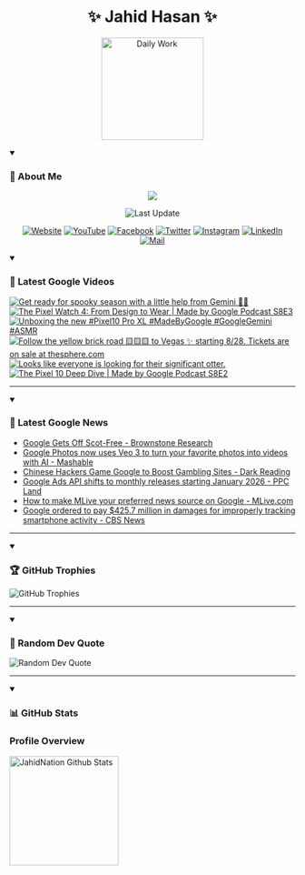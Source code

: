 <h1 align="center">✨ Jahid Hasan ✨</h1>
<p align="center">
  <img alt="Daily Work" height="180px" src="https://i.imgur.com/uhZdH9C.gif" />
</p>
<details open>
 <summary><h3>🌟 About Me</h3></summary>
<p align="center">
  <img src="https://readme-typing-svg.demolab.com/?lines=Even+if+I+fail,;I+have+to+finish,;What+I+started.;&font=Fira%20Code&center=true&width=500&height=50&color=00FF7F&vCenter=true&pause=1000&size=24" />
</p>

<p align="center">
  <img alt="Last Update" title="Last Update" src="https://img.shields.io/github/last-commit/jahidnation/jahidnation?logo=github&label=LAST+UPDATE&color=blueviolet&style=flat-square"/>
</p>

<p align="center">
  <a href="https://jahid.eu.org">
    <img alt="Website" title="Website" src="https://img.shields.io/badge/Website-000000?logo=Google-Chrome&logoColor=white&style=for-the-badge"/></a>
  <a href="https://youtube.com/@jahidnation">
    <img alt="YouTube" title="YouTube Channel" src="https://img.shields.io/badge/YouTube-FF0000?logo=YouTube&logoColor=white&style=for-the-badge"/></a>
  <a href="https://facebook.com/jahidnation">
    <img alt="Facebook" title="Facebook Page" src="https://img.shields.io/badge/Facebook-4267B2?logo=Facebook&logoColor=white&style=for-the-badge"/></a>
  <a href="https://twitter.com/jahidnation">
    <img alt="Twitter" title="Twitter Profile" src="https://img.shields.io/badge/X-000000?logo=x&logoColor=white&style=for-the-badge"/></a>
  <a href="https://instagram.com/jahidnation">
    <img alt="Instagram" title="Instagram Profile" src="https://img.shields.io/badge/Instagram-E4405F?logo=Instagram&logoColor=white&style=for-the-badge"/></a>
  <a href="https://linkedin.com/in/jahidnation">
    <img alt="LinkedIn" title="LinkedIn Profile" src="https://img.shields.io/badge/LinkedIn-0A66C2?logo=LinkedIn&logoColor=white&style=for-the-badge"/></a>
  <a href="https://mail.google.com/?hl=en&tf=cm&fs=1&to=mail@jahid.eu.org">
    <img alt="Mail" title="Mail Me" src="https://img.shields.io/badge/Email-D14836?logo=Gmail&logoColor=white&style=for-the-badge"/></a>
</p>

</details>

<details open>
 <summary><h3>🎥 Latest Google Videos</h3></summary>

<!-- BEGIN VID -->
<a href="https://www.youtube.com/shorts/tfGjzwwSvGE">
  <picture>
    <source media="(prefers-color-scheme: dark)" srcset="https://ytcards.demolab.com/?id=tfGjzwwSvGE&title=Get+ready+for+spooky+season+with+a+little+help+from+Gemini+%F0%9F%91%BB%E2%9C%A8&lang=en&timestamp=1757016132&background_color=%230d1117&title_color=%23ffffff&stats_color=%23dedede&max_title_lines=1&width=250&border_radius=5&duration=13">
    <img src="https://ytcards.demolab.com/?id=tfGjzwwSvGE&title=Get+ready+for+spooky+season+with+a+little+help+from+Gemini+%F0%9F%91%BB%E2%9C%A8&lang=en&timestamp=1757016132&background_color=%23ffffff&title_color=%2324292f&stats_color=%2357606a&max_title_lines=1&width=250&border_radius=5&duration=13" alt="Get ready for spooky season with a little help from Gemini 👻✨" title="Get ready for spooky season with a little help from Gemini 👻✨">
  </picture>
</a>
<a href="https://www.youtube.com/watch?v=vuQdkbr0WjU">
  <picture>
    <source media="(prefers-color-scheme: dark)" srcset="https://ytcards.demolab.com/?id=vuQdkbr0WjU&title=The+Pixel+Watch+4%3A+From+Design+to+Wear+%7C+Made+by+Google+Podcast+S8E3&lang=en&timestamp=1756934889&background_color=%230d1117&title_color=%23ffffff&stats_color=%23dedede&max_title_lines=1&width=250&border_radius=5&duration=1490">
    <img src="https://ytcards.demolab.com/?id=vuQdkbr0WjU&title=The+Pixel+Watch+4%3A+From+Design+to+Wear+%7C+Made+by+Google+Podcast+S8E3&lang=en&timestamp=1756934889&background_color=%23ffffff&title_color=%2324292f&stats_color=%2357606a&max_title_lines=1&width=250&border_radius=5&duration=1490" alt="The Pixel Watch 4: From Design to Wear | Made by Google Podcast S8E3" title="The Pixel Watch 4: From Design to Wear | Made by Google Podcast S8E3">
  </picture>
</a>
<a href="https://www.youtube.com/shorts/wdy3ySo7qU8">
  <picture>
    <source media="(prefers-color-scheme: dark)" srcset="https://ytcards.demolab.com/?id=wdy3ySo7qU8&title=Unboxing+the+new+%23Pixel10+Pro+XL+%23MadeByGoogle+%23GoogleGemini+%23ASMR&lang=en&timestamp=1756408106&background_color=%230d1117&title_color=%23ffffff&stats_color=%23dedede&max_title_lines=1&width=250&border_radius=5&duration=31">
    <img src="https://ytcards.demolab.com/?id=wdy3ySo7qU8&title=Unboxing+the+new+%23Pixel10+Pro+XL+%23MadeByGoogle+%23GoogleGemini+%23ASMR&lang=en&timestamp=1756408106&background_color=%23ffffff&title_color=%2324292f&stats_color=%2357606a&max_title_lines=1&width=250&border_radius=5&duration=31" alt="Unboxing the new #Pixel10 Pro XL #MadeByGoogle #GoogleGemini #ASMR" title="Unboxing the new #Pixel10 Pro XL #MadeByGoogle #GoogleGemini #ASMR">
  </picture>
</a>
<a href="https://www.youtube.com/shorts/VvhdvR9hiWQ">
  <picture>
    <source media="(prefers-color-scheme: dark)" srcset="https://ytcards.demolab.com/?id=VvhdvR9hiWQ&title=Follow+the+yellow+brick+road+%F0%9F%9F%A8%F0%9F%9F%A8%F0%9F%9F%A8+to+Vegas+%E2%9C%A8+starting+8%2F28.+Tickets+are+on+sale+at+thesphere.com&lang=en&timestamp=1756397609&background_color=%230d1117&title_color=%23ffffff&stats_color=%23dedede&max_title_lines=1&width=250&border_radius=5&duration=90">
    <img src="https://ytcards.demolab.com/?id=VvhdvR9hiWQ&title=Follow+the+yellow+brick+road+%F0%9F%9F%A8%F0%9F%9F%A8%F0%9F%9F%A8+to+Vegas+%E2%9C%A8+starting+8%2F28.+Tickets+are+on+sale+at+thesphere.com&lang=en&timestamp=1756397609&background_color=%23ffffff&title_color=%2324292f&stats_color=%2357606a&max_title_lines=1&width=250&border_radius=5&duration=90" alt="Follow the yellow brick road 🟨🟨🟨 to Vegas ✨ starting 8/28. Tickets are on sale at thesphere.com" title="Follow the yellow brick road 🟨🟨🟨 to Vegas ✨ starting 8/28. Tickets are on sale at thesphere.com">
  </picture>
</a>
<a href="https://www.youtube.com/shorts/PyFgqj8RhJE">
  <picture>
    <source media="(prefers-color-scheme: dark)" srcset="https://ytcards.demolab.com/?id=PyFgqj8RhJE&title=Looks+like+everyone+is+looking+for+their+significant+otter.&lang=en&timestamp=1756339810&background_color=%230d1117&title_color=%23ffffff&stats_color=%23dedede&max_title_lines=1&width=250&border_radius=5&duration=9">
    <img src="https://ytcards.demolab.com/?id=PyFgqj8RhJE&title=Looks+like+everyone+is+looking+for+their+significant+otter.&lang=en&timestamp=1756339810&background_color=%23ffffff&title_color=%2324292f&stats_color=%2357606a&max_title_lines=1&width=250&border_radius=5&duration=9" alt="Looks like everyone is looking for their significant otter." title="Looks like everyone is looking for their significant otter.">
  </picture>
</a>
<a href="https://www.youtube.com/watch?v=R0ZKgpC1mCk">
  <picture>
    <source media="(prefers-color-scheme: dark)" srcset="https://ytcards.demolab.com/?id=R0ZKgpC1mCk&title=The+Pixel+10+Deep+Dive+%7C+Made+by+Google+Podcast+S8E2&lang=en&timestamp=1756321063&background_color=%230d1117&title_color=%23ffffff&stats_color=%23dedede&max_title_lines=1&width=250&border_radius=5&duration=1587">
    <img src="https://ytcards.demolab.com/?id=R0ZKgpC1mCk&title=The+Pixel+10+Deep+Dive+%7C+Made+by+Google+Podcast+S8E2&lang=en&timestamp=1756321063&background_color=%23ffffff&title_color=%2324292f&stats_color=%2357606a&max_title_lines=1&width=250&border_radius=5&duration=1587" alt="The Pixel 10 Deep Dive | Made by Google Podcast S8E2" title="The Pixel 10 Deep Dive | Made by Google Podcast S8E2">
  </picture>
</a>
<!-- END VID -->

---

</details>

<details open>
 <summary><h3>📝 Latest Google News</h3></summary>

<!-- BLOG-POST-LIST:START -->
- [Google Gets Off Scot-Free - Brownstone Research](https://news.google.com/rss/articles/CBMigAFBVV95cUxOZDFwTlRpWDMyUF9sQl8wa1h5X01BcVhKc3pwUEY3UGZRUExPMS1zWWIxQ2plVURqVzdhM0RETnJPMTRLRnVaNS15bHZzYTlsdVFFcGU0VlJRZ3Y5RGhVZ2pyN29Rc2RzdVF5MUpFc0lPV1ZBd3NGRThYUFE4TkNIWQ?oc=5)
- [Google Photos now uses Veo 3 to turn your favorite photos into videos with AI - Mashable](https://news.google.com/rss/articles/CBMigAFBVV95cUxQa0J2RHNlLVlDZlZpRDZPVWJydnE0WGVJWmlCUE81UjZSVDZ5aTV1SUtycjRCNG5MMjNldjRSMEo1WE16OUI5Y2pnbUV3aEdMMWotYy1peUhlUTgwV3ZiOHRrSnhUWUhMSXp1Rks5VGZPMFBqaUNFNTF1cFEtWUpFRw?oc=5)
- [Chinese Hackers Game Google to Boost Gambling Sites - Dark Reading](https://news.google.com/rss/articles/CBMiigFBVV95cUxNOEZyaUlEaXBrVG1LZ192U2pzTkprRmJRclBmcEpwdDQxTWVHSWdxcVVKa2FaYkxITTVBV2phQmpfM29VeHZGZ0ZnVklhc2tOeE4zbHRkWV9WNGMxWDY1MHJfNzc1cnAzbjc4UjdWQkxBeGhDaGZxcHNJclhkSmZxUGlLSzhqaVpqQmc?oc=5)
- [Google Ads API shifts to monthly releases starting January 2026 - PPC Land](https://news.google.com/rss/articles/CBMiiAFBVV95cUxPU0JyRndPdkMwUDN3MEhtY2FmcTV1Zjl0d25WRkdaeGxxTXBKdjVNT1BVaUJsMzNkQWkyTE5xN3VsRktfM0ZTTEtOWEE1ZXh3OWJBeWVLcmYyUmJ0S3QzUEtZQlZ3aXJweDh1azV5WGZDS2lEdXAzN29fVlQxMC1fUllpYnFiVFFP?oc=5)
- [How to make MLive your preferred news source on Google - MLive.com](https://news.google.com/rss/articles/CBMimgFBVV95cUxQbTNQZEpMdzJxNTNVS3cyNEhtWkxQRmphMTVOQnZrYnFielhrMm51WlNnakl2cEp0cm10WGpXU0RsVEdMZjBLYktZSEpHUWJjZUllNW9Kamt1NmFQWXBKV1ZaOHZlX0VXMHVNRVRSTDRWdnFhMlBsZHRTa0NvX1NvTEE2bFVnTC1xQkVGZTdmMl8zbjc5MmpZMHpB0gGuAUFVX3lxTE5nYU44MzB3VW90bUtFX1N4Rm5UVDZFMmpFUWswMHNUc25ha3EtSGY5clBjd0E4Y0QzVV9jbUg2VUh1M19ieWtHN1JqS0JvQWJNd1E4QV9mbktxQVNtMDJNYU54QXZCb21qeE56TDlZaXhEeklLdXZCa3ZRN1hrel9pMTVCVTZwSXpPRUx6QkI0NHRIdTNqUWdDRUZib05rTEVtMHFtV3ZVLU5ReUNZdw?oc=5)
- [Google ordered to pay $425.7 million in damages for improperly tracking smartphone activity - CBS News](https://news.google.com/rss/articles/CBMiigFBVV95cUxNdlhnTUJsbl84eUFXdXlMSGc0M1pMVHRSX1lvT0ZGdmlvLVJ4aDY2czhUUEJPTm5mS3dwVzEzRVhIaGwwMWd0SWZZd1pPUVpPVXA4UFlpNFg2UXVlOWFFSTJnWUl4N1djZzZ5M2ZtVlNWbWNzd20wWUJjQkllWE1vWEoyczlub0dKa0HSAY8BQVVfeXFMTnJXa29KLWs5bEE3ZURlZEhDQjQtNjJ5dE9pdFpOdzNMOWV6TUVMRUFLM1I0aUpSV3kwSUdKSHZESEJvbmVWZUVKdVk4UjZ2T3RSQVBqVkdfZm9uS2Z6ejBMQ0JNRVI3LUhNMUlsNGUwRUdjYlNiZERXdUJ3NUl2WE9NZHJaOXpQVW4wc1JEYVU?oc=5)
<!-- BLOG-POST-LIST:END -->

---

</details>

<details open>
 <summary><h3>🏆 GitHub Trophies</h3></summary>

<img alt="GitHub Trophies" title="GitHub Trophies" src="https://github-profile-trophy.vercel.app/?username=jahidnation&column=8&theme=gruvbox&no-frame=true"/>

---

</details>

<details open>
 <summary><h3>💬 Random Dev Quote</h3></summary>

<img alt="Random Dev Quote" title="Random Dev Quote" src="https://quotes-github-readme.vercel.app/api?type=horizontal&theme=radical"/>

---

</details>

<details open> 
  <summary><h3>📊 GitHub Stats</h3></summary>

  <h3>Profile Overview</h3>
  <p>
  <img alt="JahidNation Github Stats" src="https://denvercoder1-github-readme-stats.vercel.app/api/?username=jahidnation&show_icons=true&include_all_commits=true&count_private=true&theme=react&hide_border=true&bg_color=1F222E&title_color=F85D7F&icon_color=F8D866" height="192px"/>
  </p>


